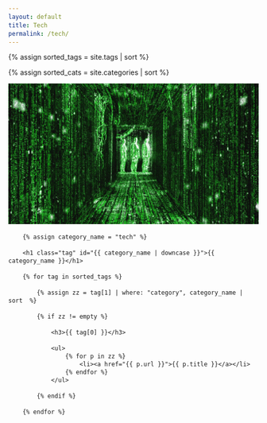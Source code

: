 ```yaml
---
layout: default
title: Tech
permalink: /tech/
---
```


{% assign sorted_tags = site.tags | sort %}

{% assign sorted_cats = site.categories | sort %}


<img src="/img/matrix.jpg" />

<div class="posts">
    

        {% assign category_name = "tech" %}

        <h1 class="tag" id="{{ category_name | downcase }}">{{ category_name }}</h1>

        {% for tag in sorted_tags %}

            {% assign zz = tag[1] | where: "category", category_name | sort  %}
            
            {% if zz != empty %}
                
                <h3>{{ tag[0] }}</h3>

                <ul>
                    {% for p in zz %}
                        <li><a href="{{ p.url }}">{{ p.title }}</a></li>
                    {% endfor %}
                </ul>

            {% endif %}
        
        {% endfor %}





</div>

